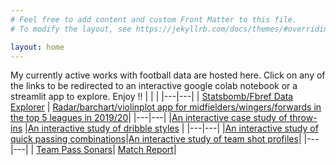 ```yaml
---
# Feel free to add content and custom Front Matter to this file.
# To modify the layout, see https://jekyllrb.com/docs/themes/#overriding-theme-defaults

layout: home
---
```


My currently active works with football data are hosted here. Click on any of the links to be redirected to an interactive google colab notebook or a streamlit app to explore. Enjoy !! 
| <!-- -->    | <!-- -->    |
|---|---|
| [Statsbomb/Fbref Data Explorer](https://colab.research.google.com/drive/1b1UZLMxuXV1aNl8HBE-oQ8gtb9Nk4-3U#scrollTo=d3GMGbIhLY5r)  |  [Radar/barchart/violinplot app for midfielders/wingers/forwards in the top 5 leagues in 2019/20](https://aqueous-ocean-16355.herokuapp.com)|
|---|---|
|[An interactive case study of throw-ins](https://colab.research.google.com/drive/1LOX075r1L6kwlkfAZdhPPPTnG7QKddDM) |[An interactive study of dribble styles](https://colab.research.google.com/drive/1zKjT0cLtHbhVo-r50VJu3MvoPhQNm6co) |
|---|---|
|[An interactive study of quick passing combinations](https://colab.research.google.com/drive/1_A1VfcVTUclz5lc1OjIlcTvqI0upmaUe)|[An interactive study of team shot profiles](https://colab.research.google.com/drive/18JGTv1Ek369E_N_Uys_lVPQYmY2q5d5q)|
|---|---|
| [Team Pass Sonars](https://colab.research.google.com/drive/1y0vCoMX0xZMfv5vG1i1xPypXSf4f-eKl#scrollTo=9H1UGrJDvFXu)| [Match Report](https://colab.research.google.com/drive/1y09NIdF2tEUdXRJ2R-APTG_DUA4E-pIM)|
